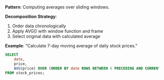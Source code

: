 **Pattern**: Computing averages over sliding windows.

**Decomposition Strategy**:

1. Order data chronologically
2. Apply AVG() with window function and frame
3. Select original data with calculated average

**Example**: "Calculate 7-day moving average of daily stock prices."

```SQL
SELECT
    date,
    price,
    AVG(price) OVER (ORDER BY date ROWS BETWEEN 6 PRECEDING AND CURRENT ROW) AS moving_avg
FROM stock_prices;
```
